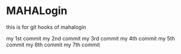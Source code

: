 # MAHALogin
this is for git hooks  of mahalogin

my 1st commit
my 2nd commit
my 3rd commit
my 4th commit
my 5th commit
my 6th commit
my 7th commit

